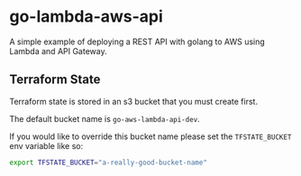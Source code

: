 # go-lambda-aws-api
A simple example of deploying a REST API with golang to AWS using Lambda and API Gateway.

## Terraform State
Terraform state is stored in an s3 bucket that you must create first.  

The default bucket name is `go-aws-lambda-api-dev`.  

If you would like to override this bucket name please set the `TFSTATE_BUCKET` env variable like so:
```bash
export TFSTATE_BUCKET="a-really-good-bucket-name"
```